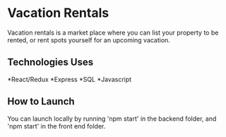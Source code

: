 # Vacation Rentals

Vacation rentals is a market place where you can list your property to be rented, or rent spots yourself for an upcoming vacation.

## Technologies Uses
*React/Redux
*Express
*SQL
*Javascript

## How to Launch
You can launch locally by running 'npm start' in the backend folder, and 'npm start' in the front end folder.
